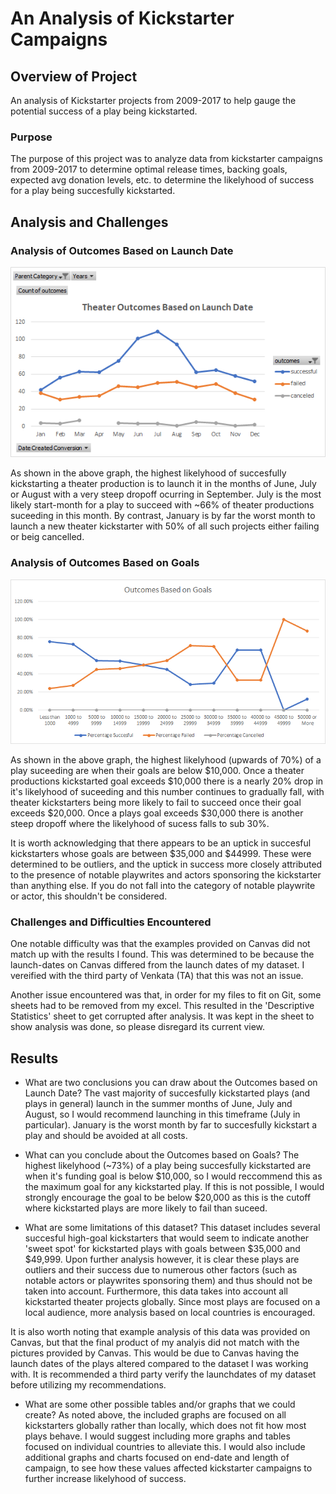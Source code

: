 # An Analysis of Kickstarter Campaigns

## Overview of Project
An analysis of Kickstarter projects from 2009-2017 to help gauge the potential success of a play being kickstarted.

### Purpose
The purpose of this project was to analyze data from kickstarter campaigns from 2009-2017 to determine optimal release times, backing goals, expected avg donation levels, etc. to determine the likelyhood of success for a play being succesfully kickstarted. 

## Analysis and Challenges

### Analysis of Outcomes Based on Launch Date
![Theater Outcomes vs Launch Graph](https://github.com/Tbrecke01/Kickstarter-Analysis/blob/main/Theater_Outcomes_vs_Launch.png)

As shown in the above graph, the highest likelyhood of succesfully kickstarting a theater production is to launch it in the months of June, July or August with a very steep dropoff ocurring in September. July is the most likely start-month for a play to succeed with ~66% of theater productions suceeding in this month. By contrast, January is by far the worst month to launch a new theater kickstarter with 50% of all such projects either failing or beig cancelled.

### Analysis of Outcomes Based on Goals
![Outcomes_vs_Goals Graph](https://github.com/Tbrecke01/Kickstarter-Analysis/blob/main/Outcomes_vs_Goals.png)

As shown in the above graph, the highest likelyhood (upwards of 70%) of a play suceeding are when their goals are below $10,000. Once a theater productions kickstarted goal exceeds $10,000 there is a nearly 20% drop in it's likelyhood of suceeding and this number continues to gradually fall, with theater kickstarters being more likely to fail to succeed once their goal exceeds $20,000. Once a plays goal exceeds $30,000 there is another steep dropoff where the likelyhood of sucess falls to sub 30%.

It is worth acknowledging that there appears to be an uptick in succesful kickstarters whose goals are between $35,000 and $44999. These were determined to be outliers, and the uptick in success more closely attributed to the presence of notable playwrites and actors sponsoring the kickstarter than anything else. If you do not fall into the category of notable playwrite or actor, this shouldn't be considered.

### Challenges and Difficulties Encountered
One notable difficulty was that the examples provided on Canvas did not match up with the results I found. This was determined to be because the launch-dates on Canvas differed from the launch dates of my dataset. I vereified with the third party of Venkata (TA) that this was not an issue.

Another issue encountered was that, in order for my files to fit on Git, some sheets had to be removed from my excel. This resulted in the 'Descriptive Statistics' sheet to get corrupted after analysis. It was kept in the sheet to show analysis was done, so please disregard its current view.

## Results

- What are two conclusions you can draw about the Outcomes based on Launch Date?
The vast majority of succesfully kickstarted plays (and plays in general) launch in the summer months of June, July and August, so I would recommend launching in this timeframe (July in particular). January is the worst month by far to succesfully kickstart a play and should be avoided at all costs.

- What can you conclude about the Outcomes based on Goals?
The highest likelyhood (~73%) of a play being succesfully kickstarted are when it's funding goal is below $10,000, so I would reccommend this as the maximum goal for any kickstarted play. If this is not possible, I would strongly encourage the goal to be below $20,000 as this is the cutoff where kickstarted plays are more likely to fail than suceed.

- What are some limitations of this dataset?
This dataset includes several succesful high-goal kickstarters that would seem to indicate another 'sweet spot' for kickstarted plays with goals between $35,000 and $49,999. Upon further analysis however, it is clear these plays are outliers and their success due to numerous other factors (such as notable actors or playwrites sponsoring them) and thus should not be taken into account. Furthermore, this data takes into account all kickstarted theater projects globally. Since most plays are focused on a local audience, more analysis based on local countries is encouraged.

It is also worth noting that example analysis of this data was provided on Canvas, but that the final product of my analyis did not match with the pictures provided by Canvas. This would be due to Canvas having the launch dates of the plays altered compared to the dataset I was working with. It is recommended a third party verify the launchdates of my dataset before utilizing my recommendations.

- What are some other possible tables and/or graphs that we could create?
As noted above, the included graphs are focused on all kickstarters globally rather than locally, which does not fit how most plays behave. I would suggest including more graphs and tables focused on individual countries to alleviate this. I would also include additional graphs and charts focused on end-date and length of campaign, to see how these values affected kickstarter campaigns to further increase likelyhood of success.
